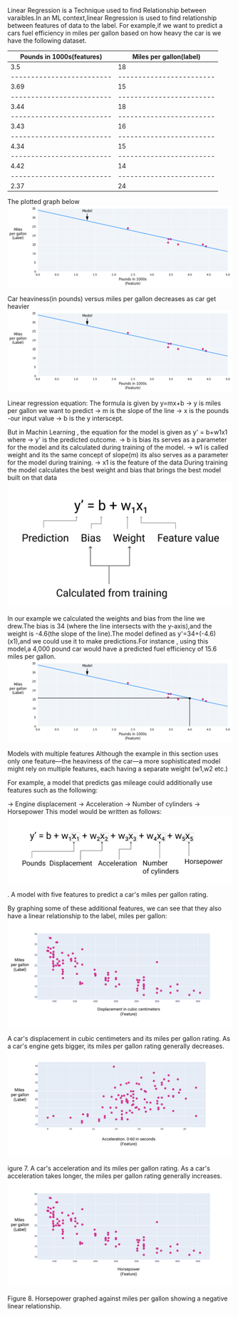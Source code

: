 Linear Regression is a Technique used to find Relationship between varaibles.In an ML context,linear Regression is used to find relationship between features of data to the label.
For example,if we want to predict a cars fuel efficiency in miles per gallon based on how heavy the car is we have the following dataset.

Pounds in 1000s(features)|Miles per gallon(label)|
-------------------------|------------------------
3.5                      |18
-------------------------|------------------------
3.69                     |15
-------------------------|------------------------
3.44                     |18
-------------------------|------------------------
3.43                     |16
-------------------------|------------------------
4.34                     |15
-------------------------|------------------------
4.42                     |14
-------------------------|------------------------
2.37                     |24

The plotted graph below
![alt text](car-data-points-with-model.png)

Car heaviness(in pounds) versus miles per gallon decreases as car get heavier
![alt text](car-data-points-with-model-1.png)


Linear regression equation:
The formula is given by y=mx+b
-> y is miles per gallon we want to predict
-> m is the slope of the line
-> x is the pounds -our input value
-> b is the y interscept.

But in Machin Learning , the equation for the model is given as y' = b+w1x1
where 
-> y' is the predicted outcome.
-> b is bias its serves as a parameter for the model and its calculated during training of the model.
-> w1 is called weight and its the same concept of slope(m) its also serves as a parameter for the model during training.
-> x1 is the feature of the data
During training the model calculates the best weight and bias that brings the best model built on that data
![alt text](equation.png)

In our example we calculated the weights and bias from the line we drew.The bias is 34 (where the line intersects with the y-axis),and the weight is -4.6(the slope of the line).The model defined as y'=34+(-4.6)(x1),and we could use it to make predictions.For instance , using this model,a 4,000 pound car would have a predicted fuel efficiency of 15.6 miles per gallon.
![alt text](model-prediction.png)


Models with multiple features
Although the example in this section uses only one feature—the heaviness of the car—a more sophisticated model might rely on multiple features, each having a separate weight (w1,w2 etc.)

For example, a model that predicts gas mileage could additionally use features such as the following:

-> Engine displacement
-> Acceleration
-> Number of cylinders
-> Horsepower
This model would be written as follows:![alt text](equation-multiple-features.png)

. A model with five features to predict a car's miles per gallon rating.

By graphing some of these additional features, we can see that they also have a linear relationship to the label, miles per gallon:
![alt text](displacement.png)

 A car's displacement in cubic centimeters and its miles per gallon rating. As a car's engine gets bigger, its miles per gallon rating generally decreases.![alt text](acceleration.png)

 igure 7. A car's acceleration and its miles per gallon rating. As a car's acceleration takes longer, the miles per gallon rating generally increases.![alt text](horsepower.png)

Figure 8. Horsepower graphed against miles per gallon showing a negative linear relationship.